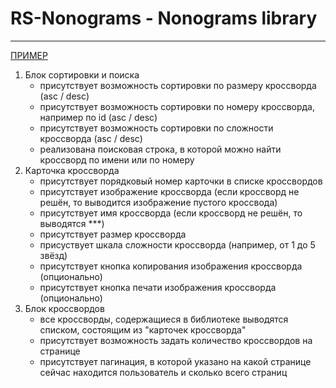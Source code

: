 # RS-Nonograms - Nonograms library

---

[ПРИМЕР](https://www.nonograms.ru/nonograms)

1. Блок сортировки и поиска
   - присутствует возможность сортировки по размеру кроссворда (asc / desc)
   - присутствует возможность сортировки по номеру кроссворда, например по id (asc / desc)
   - присутствует возможность сортировки по сложности кроссворда (asc / desc)
   - реализована поисковая строка, в которой можно найти кроссворд по имени или по номеру
2. Карточка кроссворда
   - присутствует порядковый номер карточки в списке кроссвордов
   - присутствует изображение кроссворда (если кроссворд не решён, то выводится изображение пустого кроссвода)
   - присутствует имя кроссворда (если кроссворд не решён, то выводятся ***)
   - присутствует размер кроссворда
   - присуствует шкала сложности кроссворда (например, от 1 до 5 звёзд)
   - присутствует кнопка копирования изображения кроссворда (опционально)
   - присутствует кнопка печати изображения кроссворда (опционально)
3. Блок кроссвордов
   - все кроссворды, содержащиеся в библиотеке выводятся списком, состоящим из "карточек кроссворда"
   - присутствует возможность задать количество кроссвордов на странице
   - присутствует пагинация, в которой указано на какой странице сейчас находится пользователь и сколько всего страниц